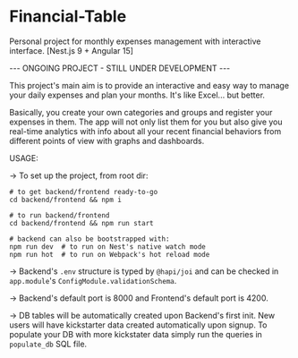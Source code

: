 # Financial-Table
Personal project for monthly expenses management with interactive interface. [Nest.js 9 + Angular 15]


--- ONGOING PROJECT - STILL UNDER DEVELOPMENT ---


This project's main aim is to provide an interactive and easy way to manage your daily expenses and plan your months. It's like Excel... but better.

Basically, you create your own categories and groups and register your expenses in them. The app will not only list them for you but also give you real-time analytics with info about all your recent financial behaviors from different points of view with graphs and dashboards.


USAGE:

-> To set up the project, from root dir:
```
# to get backend/frontend ready-to-go
cd backend/frontend && npm i

# to run backend/frontend
cd backend/frontend && npm run start

# backend can also be bootstrapped with:
npm run dev  # to run on Nest's native watch mode
npm run hot  # to run on Webpack's hot reload mode
```

-> Backend's ```.env``` structure is typed by ```@hapi/joi``` and can be checked in ```app.module```'s ```ConfigModule.validationSchema```.

-> Backend's default port is 8000 and Frontend's default port is 4200.

-> DB tables will be automatically created upon Backend's first init. New users will have kickstarter data created automatically upon signup. To populate your DB with more kickstater data simply run the queries in ```populate_db``` SQL file.
